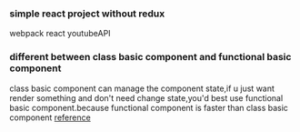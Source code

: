 ### simple react project without redux
webpack react youtubeAPI

### different between class basic component and functional basic component
class basic component can manage the component state,if u just want render something and don't need change state,you'd best use functional basic component.because functional component is faster than class basic component
[reference](https://www.andreasreiterer.at/web-development/react-functional-components/)
